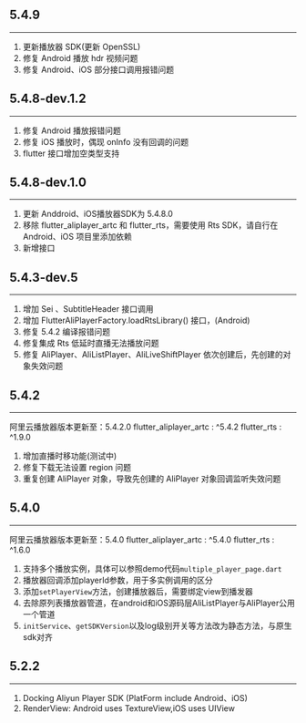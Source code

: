 ## 5.4.9
----------------------------------
1. 更新播放器 SDK(更新 OpenSSL)
2. 修复 Android 播放 hdr 视频问题
3. 修复 Android、iOS 部分接口调用报错问题

## 5.4.8-dev.1.2
----------------------------------
1. 修复 Android 播放报错问题
2. 修复 iOS 播放时，偶现 onInfo 没有回调的问题
3. flutter 接口增加空类型支持

## 5.4.8-dev.1.0
----------------------------------
1. 更新 Anddroid、iOS播放器SDK为 5.4.8.0
2. 移除 flutter_aliplayer_artc 和 flutter_rts，需要使用 Rts SDK，请自行在 Android、iOS 项目里添加依赖
3. 新增接口
## 5.4.3-dev.5
----------------------------------
1. 增加 Sei 、SubtitleHeader 接口调用
2. 增加 FlutterAliPlayerFactory.loadRtsLibrary() 接口，(Android)
3. 修复 5.4.2 编译报错问题
4. 修复集成 Rts 低延时直播无法播放问题
5. 修复 AliPlayer、AliListPlayer、AliLiveShiftPlayer 依次创建后，先创建的对象失效问题

## 5.4.2
----------------------------------
阿里云播放器版本更新至：5.4.2.0
flutter_aliplayer_artc : ^5.4.2
flutter_rts : ^1.9.0

1. 增加直播时移功能(测试中)
2. 修复下载无法设置 region 问题
3. 重复创建 AliPlayer 对象，导致先创建的 AliPlayer 对象回调监听失效问题

## 5.4.0
----------------------------------
阿里云播放器版本更新至：5.4.0
flutter_aliplayer_artc : ^5.4.0
flutter_rts : ^1.6.0

1. 支持多个播放实例，具体可以参照demo代码`multiple_player_page.dart`
2. 播放器回调添加playerId参数，用于多实例调用的区分
3. 添加`setPlayerView`方法，创建播放器后，需要绑定view到播发器
4. 去除原列表播放器管道，在android和iOS源码层AliListPlayer与AliPlayer公用一个管道
5. `initService`、`getSDKVersion`以及log级别开关等方法改为静态方法，与原生sdk对齐

## 5.2.2
----------------------------------
1. Docking Aliyun Player SDK (PlatForm include Android、iOS)
2. RenderView: Android uses TextureView,iOS uses UIView

